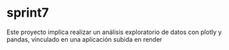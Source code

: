 # sprint7
Este proyecto implica realizar un análisis exploratorio de datos con plotly y pandas, vinculado en una aplicación subida en render
